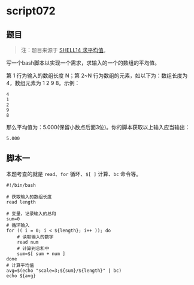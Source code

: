 # script072
## 题目

> 注：题目来源于 [SHELL14 求平均值](https://www.nowcoder.com/practice/c44b98aeaf9942d3a61548bff306a7de?tpId=195&tags=&title=&difficulty=0&judgeStatus=0&rp=1&sourceUrl=%2Fexam%2Foj%3Fpage%3D1%26tab%3DSHELL%25E7%25AF%2587%26topicId%3D195)。

写一个bash脚本以实现一个需求，求输入的一个的数组的平均值。

第 1 行为输入的数组长度 N；第 2~N 行为数组的元素，如以下为：数组长度为 4，数组元素为 1 2 9 8。示例：
```text
4
1
2
9
8
```

那么平均值为：5.000(保留小数点后面3位)。你的脚本获取以上输入应当输出：
```text
5.000
```





## 脚本一

本题考查的就是 `read`、`for` 循环、`$[ ]` 计算、`bc` 命令等。

```shell
#!/bin/bash

# 获取输入的数组长度
read length

# 变量，记录输入的总和
sum=0
# 循环输入
for (( i = 0; i < ${length}; i++ )); do
	# 读取输入的数字
    read num
    # 计算到总和中
    sum=$[ sum + num ]
done
# 计算平均值
avg=$(echo "scale=3;${sum}/${length}" | bc)
echo ${avg}
```